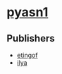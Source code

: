 # [pyasn1](https://pypi.org/project/pyasn1)



## Publishers
- [etingof](https://pypi.org/user/etingof)
- [ilya](https://pypi.org/user/ilya)

